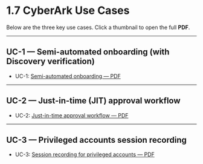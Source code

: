 # 1.7 CyberArk Use Cases

Below are the three key use cases. Click a thumbnail to open the full **PDF**.

---

## UC-1 — Semi-automated onboarding (with Discovery verification)



- UC-1: [Semi-automated onboarding — PDF](00_Support-documents/diagrams/UC_Semi-automated%20onboarding.pdf)


---

## UC-2 — Just-in-time (JIT) approval workflow



- UC-2: [Just-in-time approval workflow — PDF](00_Support-documents/diagrams/UC_Just-in-time%20approval%20workflow%20.pdf)

---

## UC-3 — Privileged accounts session recording




- UC-3: [Session recording for privileged accounts — PDF](00_Support-documents/diagrams/UC_Session%20recording%20for%20PA.pdf)


